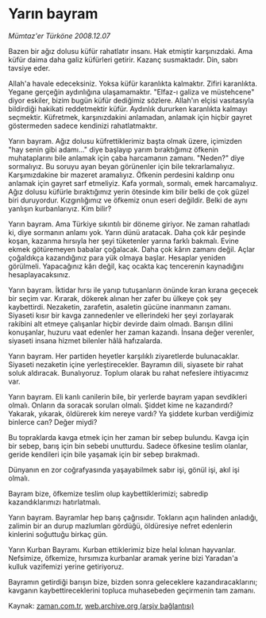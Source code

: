 # Yarın bayram

*Mümtaz'er Türköne 2008.12.07*

<tr><td class="metin" colspan="2" style="padding-top: 20px; padding-left: 5px; padding-right: 10px;">Bazen bir ağız dolusu küfür rahatlatır insanı. Hak etmiştir karşınızdaki. Ama küfür daima daha galiz küfürleri getirir. Kazanç susmaktadır. Din, sabrı tavsiye eder.</td></tr><tr><td class="metin" colspan="2" style="padding-top: 20px; padding-left: 5px; padding-right: 10px;"><p> Allah'a havale edeceksiniz. Yoksa küfür karanlıkta kalmaktır. Zifiri karanlıkta. Yegane gerçeğin aydınlığına ulaşamamaktır. "Elfaz-ı galiza ve müstehcene" diyor eskiler, bizim bugün küfür dediğimiz sözlere. Allah'ın elçisi vasıtasıyla bildirdiği hakikati reddetmektir küfür. Aydınlık dururken karanlıkta kalmayı seçmektir. Küfretmek, karşınızdakini anlamadan, anlamak için hiçbir gayret göstermeden sadece kendinizi rahatlatmaktır. 
<p> Yarın bayram. Ağız dolusu küfrettiklerimiz başta olmak üzere, içimizden "hay senin gibi adamı..." diye başlayıp yarım bıraktığımız öfkenin muhataplarını bile anlamak için çaba harcamanın zamanı. "Neden?" diye sormalıyız. Bu soruyu ayan beyan görünenler için bile tekrarlamalıyız. Karşımızdakine bir mazeret aramalıyız. Öfkenin perdesini kaldırıp onu anlamak için gayret sarf etmeliyiz. Kafa yormalı, sormalı, emek harcamalıyız. Ağız dolusu küfürle bıraktığımız yerin ötesinde kim bilir belki de çok güzel biri duruyordur. Kızgınlığımız ve öfkemiz onun eseri değildir. Belki de aynı yanlışın kurbanlarıyız. Kim bilir?
<p> Yarın bayram. Ama Türkiye sıkıntılı bir döneme giriyor. Ne zaman rahatladı ki, diye sormanın anlamı yok. Yarın dünü aratacak. Daha çok kâr peşinde koşan, kazanma hırsıyla her şeyi tüketenler yarına farklı bakmalı. Evine ekmek götüremeyen babalar çoğalacak. Daha çok kârın zamanı değil. Açlar çoğaldıkça kazandığınız para yük olmaya başlar. Hesaplar yeniden görülmeli. Yapacağınız kârı değil, kaç ocakta kaç tencerenin kaynadığını hesaplayacaksınız.
<p> Yarın bayram. İktidar hırsı ile yanıp tutuşanların önünde kıran kırana geçecek bir seçim var. Kırarak, dökerek alınan her zafer bu ülkeye çok şey kaybettirdi. Nezaketin, zarafetin, asaletin gücüne inanmanın zamanı. Siyaseti kısır bir kavga zannedenler ve ellerindeki her şeyi zorlayarak rakibini alt etmeye çalışanlar hiçbir devirde daim olmadı. Barışın dilini konuşanlar, huzuru vaat edenler her zaman kazandı. İnsana değer verenler, siyaseti insana hizmet bilenler hâlâ hafızalarda.
<p> Yarın bayram. Her partiden heyetler karşılıklı ziyaretlerde bulunacaklar. Siyaseti nezaketin içine yerleştirecekler. Bayramın dili, siyasete bir rahat soluk aldıracak. Bunalıyoruz. Toplum olarak bu rahat nefeslere ihtiyacımız var.
<p> Yarın bayram. Eli kanlı canilerin bile, bir yerlerde bayram yapan sevdikleri olmalı. Onların da soracak soruları olmalı. Şiddet kime ne kazandırdı? Yakarak, yıkarak, öldürerek kim nereye vardı? Ya şiddete kurban verdiğimiz binlerce can? Değer miydi? 
<p> Bu topraklarda kavga etmek için her zaman bir sebep bulundu. Kavga için bir sebep, barış için bin sebebi unutturdu. Sadece öfkesine teslim olanlar, geride kendileri için bile yaşamak için bir sebep bırakmadı. 
<p> Dünyanın en zor coğrafyasında yaşayabilmek sabır işi, gönül işi, akıl işi olmalı. 
<p> Bayram bize, öfkemize teslim olup kaybettiklerimizi; sabredip kazandıklarımızı hatırlatmalı. 
<p> Yarın bayram. Bayramlar hep barış çağrısıdır. Tokların açın halinden anladığı, zalimin bir an durup mazlumları gördüğü, öldüresiye nefret edenlerin kinlerini soğuttuğu birkaç gün. 
<p> Yarın Kurban Bayramı. Kurban ettiklerimiz bize helal kılınan hayvanlar. Nefsimize, öfkemize, hırsımıza kurbanlar aramak yerine bizi Yaradan'a kulluk vazifemizi yerine getiriyoruz. 
<p> Bayramın getirdiği barışın bize, bizden sonra geleceklere kazandıracaklarını; kavganın kaybettireceklerini topluca muhasebeden geçirmenin tam zamanı.<br/></p></p></p></p></p></p></p></p></p></p></p></p></td></tr>

Kaynak: [zaman.com.tr](http://zaman.com.tr/yazar.do?yazino=768037), [web.archive.org (arşiv bağlantısı)](http://web.archive.org/web/20081221103742/http://www.zaman.com.tr:80/yazar.do?yazino=768037)
